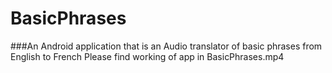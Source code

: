 # BasicPhrases
###An Android application that is an Audio translator of basic phrases from English to French
Please find working of app in BasicPhrases.mp4
